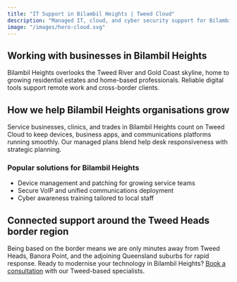 ```yaml
---
title: "IT Support in Bilambil Heights | Tweed Cloud"
description: "Managed IT, cloud, and cyber security support for Bilambil Heights businesses around the Tweed Heads border region."
image: "/images/hero-cloud.svg"
---
```


## Working with businesses in Bilambil Heights
Bilambil Heights overlooks the Tweed River and Gold Coast skyline, home to growing residential estates and home-based professionals. Reliable digital tools support remote work and cross-border clients.

## How we help Bilambil Heights organisations grow
Service businesses, clinics, and trades in Bilambil Heights count on Tweed Cloud to keep devices, business apps, and communications platforms running smoothly. Our managed plans blend help desk responsiveness with strategic planning.

### Popular solutions for Bilambil Heights
- Device management and patching for growing service teams
- Secure VoIP and unified communications deployment
- Cyber awareness training tailored to local staff

## Connected support around the Tweed Heads border region
Being based on the border means we are only minutes away from Tweed Heads, Banora Point, and the adjoining Queensland suburbs for rapid response. Ready to modernise your technology in Bilambil Heights? [Book a consultation](/consultation/) with our Tweed-based specialists.

